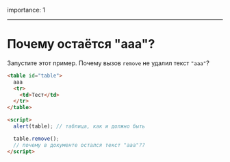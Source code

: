 importance: 1

---

# Почему остаётся "aaa"?

Запустите этот пример. Почему вызов `remove` не удалил текст `"aaa"`?

```html height=100 run
<table id="table">
  aaa
  <tr>
    <td>Тест</td>
  </tr>
</table>

<script>
  alert(table); // таблица, как и должно быть

  table.remove();
  // почему в документе остался текст "ааа"??
</script>
```
